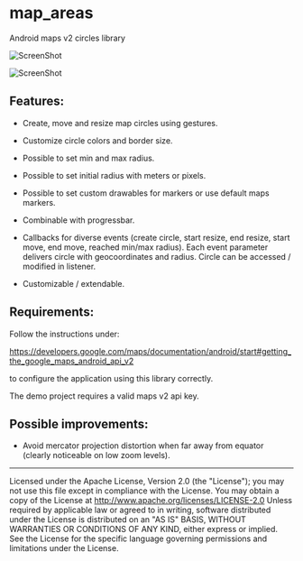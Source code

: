 map_areas
=========


Android maps v2 circles library


![ScreenShot](https://raw.github.com/i-schuetz/map_areas/master/screen1.png)


![ScreenShot](https://raw.github.com/i-schuetz/map_areas/master/screen2.png)


## Features:

- Create, move and resize map circles using gestures.

- Customize circle colors and border size.

- Possible to set min and max radius.

- Possible to set initial radius with meters or pixels.

- Possible to set custom drawables for markers or use default maps markers.

- Combinable with progressbar.

- Callbacks for diverse events (create circle, start resize, end resize, start move, end move, reached min/max radius).
Each event parameter delivers circle with geocoordinates and radius. Circle can be accessed / modified in listener.

- Customizable / extendable.




## Requirements:

Follow the instructions under:

https://developers.google.com/maps/documentation/android/start#getting_the_google_maps_android_api_v2

to configure the application using this library correctly.


The demo project requires a valid maps v2 api key.


## Possible improvements:

- Avoid mercator projection distortion when far away from equator (clearly noticeable on low zoom levels).


--------------------------------------------------------------------------------
Licensed under the Apache License, Version 2.0 (the "License");
you may not use this file except in compliance with the License.
You may obtain a copy of the License at
http://www.apache.org/licenses/LICENSE-2.0
Unless required by applicable law or agreed to in writing, software
distributed under the License is distributed on an "AS IS" BASIS,
WITHOUT WARRANTIES OR CONDITIONS OF ANY KIND, either express or implied.
See the License for the specific language governing permissions and
limitations under the License.


